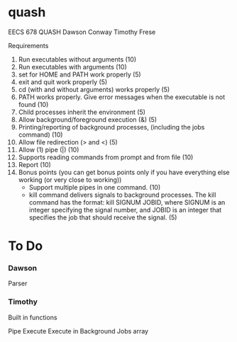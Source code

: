 # quash
EECS 678 QUASH 
Dawson Conway
Timothy Frese

Requirements
<ol>
<li>Run executables without arguments (10)</li>
<li>Run executables with arguments (10)</li>
<li>set for HOME and PATH work properly (5)</li>
<li>exit and quit work properly (5)</li>
<li>cd (with and without arguments) works properly (5)</li>
<li>PATH works properly. Give error messages when the executable is not found (10)</li>
<li>Child processes inherit the environment (5)</li>
<li>Allow background/foreground execution (&) (5)</li>
<li>Printing/reporting of background processes, (including the jobs command) (10)</li>
<li>Allow file redirection (&gt; and &lt;) (5)</li>
<li>Allow (1) pipe (|) (10)</li>
<li>Supports reading commands from prompt and from file (10)</li>
<li>Report (10)</li>
<li>Bonus points (you can get bonus points only if you have everything else working (or very close to working))<ul>
<li>Support multiple pipes in one command. (10)</li>
<li>kill command delivers signals to background processes. The kill command has the format: kill SIGNUM JOBID, where SIGNUM is an integer specifying the signal number, and JOBID is an integer that specifies the job that should receive the signal. (5)</li></ul></li>
</ol>

<h1>To Do</h1>
<h3>Dawson</h3>
Parser
<h3>Timothy</h3>
Built in functions


Pipe
Execute
Execute in Background
Jobs array
